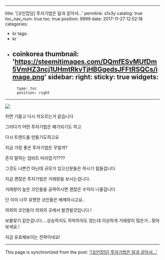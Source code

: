 
---
title: '[코인잡담] 투자기법은 달과 같아서...'
permlink: s1x3y
catalog: true
toc_nav_num: true
toc: true
position: 9999
date: 2017-11-27 12:52:18
categories:
- kr
tags:
- kr
- coinkorea
thumbnail: 'https://steemitimages.com/DQmfESvMUfDm5VmHZ3ncj1UHmtRkvTjHBGgedsJFFtRSQCs/image.png'
sidebar:
    right:
        sticky: true
widgets:
    -
        type: toc
        position: right
---


![](https://steemitimages.com/DQmfESvMUfDm5VmHZ3ncj1UHmtRkvTjHBGgedsJFFtRSQCs/image.png)

차면 기울고 다시 차오르는거 같습니다

그러다가 어떤 투자기법은 폐기되기도 하고

다시 트렌드를 만들기도하고요

지금 가장 좋은 투자기법은 무얼까?

흔히 말하는 업비트 따라잡기????

그것도 나쁜건 아닌데 규모가 있으신분들은 하시기 힘들겁니다

지금 괜찮은 투자기법은 거래량을 보시는겁니다.

거래량이 높은 코인들을 공략하시면 괜찮은 수익이 나올겁니다

단 이미 너무 유명한 코인들은 배제하시고요..

의외의 코인들이 의외의 곳에서 발견될것입니다.!

보물찾기 같은겁니다....상승하지도 하락하지도 않는데 이상하게 거래량이 많은거...찾아보세요.!

지금 유효해보이는 전략이네요!

- - -

This page is synchronized from the post: ['[코인잡담] 투자기법은 달과 같아서...'](https://steemit.com/@virus707/s1x3y)
